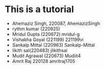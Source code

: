 # This is a tutorial

- Ahemaziz Singh, 220087, AhemazizSingh
- rythm kumar (220925)
- Mridul Gupta (220672)  mridul-g
- Vishakha Goyal (221199) 221199vi
- Sankalp Mittal (220963) Sankalp-Mittal
- likith sai(220483) jlikithsai
- Mudit Agrawal (220673) Mudiit4
- Amrit Raj 220128 amritraj1705
